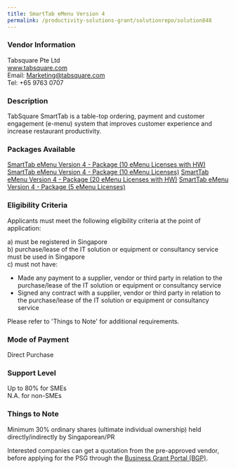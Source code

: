 ```yaml
---
title: SmartTab eMenu Version 4
permalink: /productivity-solutions-grant/solutionrepo/solution848
---
```


### Vendor Information
Tabsquare Pte Ltd<br>www.tabsquare.com<br>Email: Marketing@tabsquare.com<br>Tel: +65 9763 0707

### Description

TabSquare SmartTab is a table-top ordering, payment and customer engagement (e-menu) system that improves customer experience and increase restaurant productivity.

### Packages Available

<a href='https://www.gobusiness.gov.sg/images/psg/Tabsquare_Smart_Tab_Annex_3_Part_1.pdf' target='_blank'>SmartTab eMenu Version 4 - Package (10 eMenu Licenses with HW)</a>
<a href='https://www.gobusiness.gov.sg/images/psg/Tabsquare_Smart_Tab_Annex_3_Part_4.pdf' target='_blank'>SmartTab eMenu Version 4 - Package (10 eMenu Licenses)</a>
<a href='https://www.gobusiness.gov.sg/images/psg/Tabsquare_Smart_Tab_Annex_3_Part_2.pdf' target='_blank'>SmartTab eMenu Version 4 - Package (20 eMenu Licenses with HW)</a>
<a href='https://www.gobusiness.gov.sg/images/psg/Tabsquare_Smart_Tab_Annex_3_Part_3.pdf' target='_blank'>SmartTab eMenu Version 4 - Package (5 eMenu Licenses)</a>

### Eligibility Criteria

Applicants must meet the following eligibility criteria at the point of application:

a) must be registered in Singapore <br>
b) purchase/lease of the IT solution or equipment or consultancy service must be used in Singapore <br>
c) must not have:
- Made any payment to a supplier, vendor or third party in relation to the purchase/lease of the IT solution or equipment or consultancy service
- Signed any contract with a supplier, vendor or third party in relation to the purchase/lease of the IT solution or equipment or consultancy service

Please refer to 'Things to Note' for additional requirements.

### Mode of Payment
Direct Purchase

### Support Level
Up to 80% for SMEs <br>
N.A. for non-SMEs

### Things to Note
Minimum 30% ordinary shares (ultimate individual ownership) held directly/indirectly by Singaporean/PR

Interested companies can get a quotation from the pre-approved vendor, before applying for the PSG through the <a target='_blank' href='https://www.businessgrants.gov.sg/'>Business Grant Portal (BGP)</a>.
